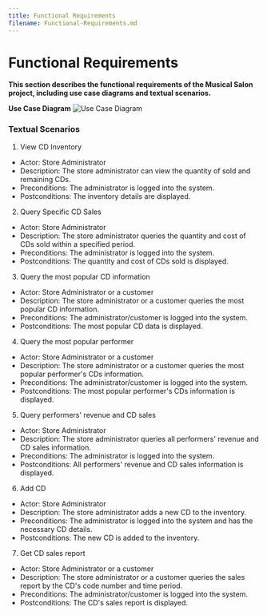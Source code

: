 ```yaml
---
title: Functional Requirements
filename: Functional-Requirements.md
---
```


# Functional Requirements
**This section describes the functional requirements of the Musical Salon project, including use case diagrams and textual scenarios.**

**Use Case Diagram**
![Use Case Diagram](https://github.com/fpmi-tp2024/tpmp-rvn-lab5-the_musical_prodigy/assets/144488732/2a91dcec-e0f7-4eff-8c5c-2eabc631c3da)
 

### Textual Scenarios
1. View CD Inventory 
- Actor: Store Administrator
- Description: The store administrator can view the quantity of sold and remaining CDs. 
- Preconditions: The administrator is logged into the system. 
- Postconditions: The inventory details are displayed.  
2. Query Specific CD Sales 
- Actor: Store Administrator
- Description: The store administrator queries the quantity and cost of CDs sold within a specified period. 
- Preconditions: The administrator is logged into the system. 
- Postconditions: The quantity and cost of CDs sold is displayed.
3. Query the most popular CD information  
- Actor: Store Administrator or a customer
- Description: The store administrator or a customer queries the most popular CD information. 
- Preconditions: The administrator/customer is logged into the system. 
- Postconditions: The most popular CD data is displayed.
4. Query the most popular performer  
- Actor: Store Administrator or a customer
- Description: The store administrator or a customer queries the most popular performer's CDs information. 
- Preconditions: The administrator/customer is logged into the system. 
- Postconditions: The most popular performer's CDs information is displayed.
5. Query performers' revenue and CD sales   
- Actor: Store Administrator
- Description: The store administrator queries all performers' revenue and CD sales information. 
- Preconditions: The administrator is logged into the system. 
- Postconditions: All performers' revenue and CD sales information is displayed.
6. Add CD 
- Actor: Store Administrator
- Description: The store administrator adds a new CD to the inventory. 
- Preconditions: The administrator is logged into the system and has the necessary CD details. 
- Postconditions: The new CD is added to the inventory.  
7. Get CD sales report
- Actor: Store Administrator or a customer
- Description: The store administrator or a customer queries the sales report by the CD's code number and time period. 
- Preconditions: The administrator/customer is logged into the system. 
- Postconditions: The CD's sales report is displayed.

